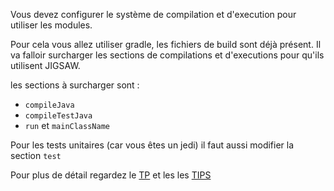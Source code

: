Vous devez configurer le système de compilation et d'execution pour utiliser les modules.

Pour cela vous allez utiliser gradle, les fichiers de build sont déjà présent.
Il va falloir surcharger les sections de compilations et d'executions pour qu'ils utilisent JIGSAW.


les sections à surcharger sont :

 * `compileJava`
 * `compileTestJava`
 * `run` et `mainClassName`
 
Pour les tests unitaires (car vous êtes un jedi) il faut aussi modifier la section `test`

Pour plus de détail regardez le [TP](fixme:url) et les les [TIPS](fixme:url)